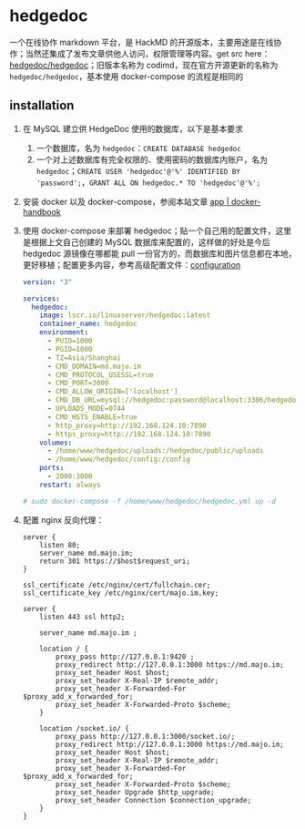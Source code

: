 # hedgedoc

一个在线协作 markdown 平台，是 HackMD 的开源版本，主要用途是在线协作；当然还集成了发布文章供他人访问，权限管理等内容。get src here：[hedgedoc/hedgedoc](https://github.com/hedgedoc/hedgedoc)；旧版本名称为 codimd，现在官方开源更新的名称为 `hedgedoc/hedgedoc`，基本使用 docker-compose 的流程是相同的

## installation

1. 在 MySQL 建立供 HedgeDoc 使用的数据库，以下是基本要求

    1. 一个数据库，名为 `hedgedoc`：`CREATE DATABASE hedgedoc`
    2. 一个对上述数据库有完全权限的、使用密码的数据库内账户，名为 `hedgedoc`；`CREATE USER 'hedgedoc'@'%' IDENTIFIED BY 'password';`，`GRANT ALL ON hedgedoc.* TO 'hedgedoc'@'%';`
2. 安装 docker 以及 docker-compose，参阅本站文章 [app | docker-handbook](https://www.majo.im/index.php/wkyuu/17.html)
3. 使用 docker-compose 来部署 hedgedoc；贴一个自己用的配置文件，这里是根据上文自己创建的 MySQL 数据库来配置的，这样做的好处是今后 hedgedoc 源镜像在哪都能 pull 一份官方的，而数据库和图片信息都在本地，更好移植；配置更多内容，参考高级配置文件：[configuration](https://docs.hedgedoc.org/configuration/)

    ```yaml
    version: "3"

    services:
      hedgedoc:
        image: lscr.io/linuxserver/hedgedoc:latest
        container_name: hedgedoc
        environment:
          - PUID=1000
          - PGID=1000
          - TZ=Asia/Shanghai
          - CMD_DOMAIN=md.majo.im
          - CMD_PROTOCOL_USESSL=true
          - CMD_PORT=3000
          - CMD_ALLOW_ORIGIN=['localhost']
          - CMD_DB_URL=mysql://hedgedoc:password@localhost:3306/hedgedoc
          - UPLOADS_MODE=0744
          - CMD_HSTS_ENABLE=true
          - http_proxy=http://192.168.124.10:7890
          - https_proxy=http://192.168.124.10:7890
        volumes:
          - /home/www/hedgedoc/uploads:/hedgedoc/public/uploads
          - /home/www/hedgedoc/config:/config
        ports:
          - 2000:3000
        restart: always

    # sudo docker-compose -f /home/www/hedgedoc/hedgedoc.yml up -d
    ```
4. 配置 nginx 反向代理：

    ```nginx
    server {
        listen 80;
        server_name md.majo.im;
        return 301 https://$host$request_uri;
    }

    ssl_certificate /etc/nginx/cert/fullchain.cer;
    ssl_certificate_key /etc/nginx/cert/majo.im.key;

    server {
        listen 443 ssl http2;

        server_name md.majo.im ;

        location / {
            proxy_pass http://127.0.0.1:9420 ;
            proxy_redirect http://127.0.0.1:3000 https://md.majo.im;
            proxy_set_header Host $host;
            proxy_set_header X-Real-IP $remote_addr;
            proxy_set_header X-Forwarded-For $proxy_add_x_forwarded_for;
            proxy_set_header X-Forwarded-Proto $scheme;
        }

        location /socket.io/ {
            proxy_pass http://127.0.0.1:3000/socket.io/;
            proxy_redirect http://127.0.0.1:3000 https://md.majo.im;
            proxy_set_header Host $host;
            proxy_set_header X-Real-IP $remote_addr;
            proxy_set_header X-Forwarded-For $proxy_add_x_forwarded_for;
            proxy_set_header X-Forwarded-Proto $scheme;
            proxy_set_header Upgrade $http_upgrade;
            proxy_set_header Connection $connection_upgrade;
        }
    }
    ```